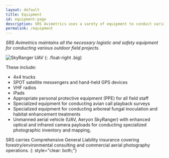 ```yaml
---
layout: default
title: Equipment
id: equipment-page
description: SRS Avimetrics uses a varety of equipment to conduct various projects to protect endangered species in British Columbia and western North America.
permalink: /equipment
---
```


*SRS Avimetrics maintains all the necessary logistic and safety equipment for conducting various outdoor field projects.*

![SkyRanger UAV]({{site.baseurl}}/assets/img/SkyRanger_hovering.jpg "SkyRanger UAV")
{: .float-right .big}

These include:

* 4x4 trucks
* SPOT satellite messengers and hand-held GPS devices
* VHF radios
* iPads
* Appropriate personal protective equipment (PPE) for all field staff
* Specialized equipment for conducting avian call playback surveys
* Specialized equipment for conducting arboreal fungal inoculation and habitat enhancement treatments
* Unmanned aerial vehicle (UAV, Aeryon SkyRanger) with enhanced optical and infrared camera payloads for conducting specialized photographic inventory and mapping, 

SRS carries Comprehensive General Liability insurance covering forestry/environmental consulting and commercial aerial photography operations.
{: style="clear: both;"}
